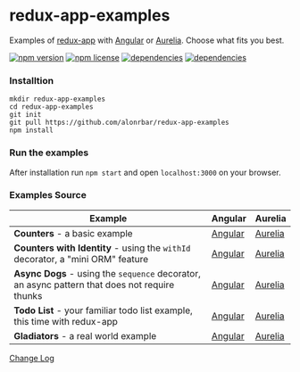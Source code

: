 # redux-app-examples

Examples of [redux-app](https://github.com/alonrbar/redux-app) with [Angular](https://angular.io) or [Aurelia](http://aurelia.io/). Choose what fits you best.

[![npm version](https://img.shields.io/npm/v/redux-app-examples.svg)](https://www.npmjs.com/package/redux-app-examples)
[![npm license](https://img.shields.io/npm/l/redux-app-examples.svg)](https://www.npmjs.com/package/redux-app-examples)
[![dependencies](https://david-dm.org/alonrbar/redux-app-examples.svg)](https://github.com/alonrbar/redux-app-examples)
[![dependencies](https://david-dm.org/alonrbar/redux-app-examples/dev-status.svg)](https://github.com/alonrbar/redux-app-examples)

### Installtion

```
mkdir redux-app-examples
cd redux-app-examples
git init
git pull https://github.com/alonrbar/redux-app-examples
npm install
```

### Run the examples

After installation run `npm start` and open `localhost:3000` on your browser.

### Examples Source

| Example | Angular | Aurelia |
|---------|---------|---------|
| **Counters** - a basic example | [Angular][angular-counters] | [Aurelia][aurelia-counters] |
| **Counters with Identity** - using the `withId` decorator, a "mini ORM" feature | [Angular][angular-withId] | [Aurelia][aurelia-withId] |
| **Async Dogs** - using the `sequence` decorator, an async pattern that does not require thunks | [Angular][angular-sequence] | [Aurelia][aurelia-sequence] |
| **Todo List** - your familiar todo list example, this time with redux-app | [Angular][angular-todo] | [Aurelia][aurelia-todo] |
| **Gladiators** - a real world example | [Angular][angular-gladiators] | [Aurelia][aurelia-gladiators] |

[Change Log](https://github.com/alonrbar/redux-app-examples/blob/master/CHANGELOG.md)

  [angular-counters]: https://github.com/alonrbar/redux-app-examples/tree/master/src/angular/counters
  [aurelia-counters]: https://github.com/alonrbar/redux-app-examples/tree/master/src/aurelia/counters
  [angular-withId]: https://github.com/alonrbar/redux-app-examples/tree/master/src/angular/withId
  [aurelia-withId]: https://github.com/alonrbar/redux-app-examples/tree/master/src/aurelia/withId
  [angular-sequence]: https://github.com/alonrbar/redux-app-examples/tree/master/src/angular/sequence
  [aurelia-sequence]: https://github.com/alonrbar/redux-app-examples/tree/master/src/aurelia/sequence
  [angular-todo]: https://github.com/alonrbar/redux-app-examples/tree/master/src/angular/todo
  [aurelia-todo]: https://github.com/alonrbar/redux-app-examples/tree/master/src/aurelia/todo
  [angular-gladiators]: https://github.com/alonrbar/redux-app-examples/tree/master/src/angular/gladiators
  [aurelia-gladiators]: https://github.com/alonrbar/redux-app-examples/tree/master/src/aurelia/gladiators
